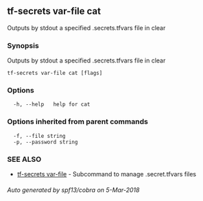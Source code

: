 ## tf-secrets var-file cat

Outputs by stdout a specified .secrets.tfvars file in clear

### Synopsis


Outputs by stdout a specified .secrets.tfvars file in clear

```
tf-secrets var-file cat [flags]
```

### Options

```
  -h, --help   help for cat
```

### Options inherited from parent commands

```
  -f, --file string       
  -p, --password string   
```

### SEE ALSO
* [tf-secrets var-file](tf-secrets_var-file.md)	 - Subcommand to manage .secret.tfvars files

###### Auto generated by spf13/cobra on 5-Mar-2018

